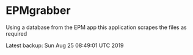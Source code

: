 # EPMgrabber
Using a database from the EPM app this application scrapes the files as required


Latest backup: Sun Aug 25 08:49:01 UTC 2019
